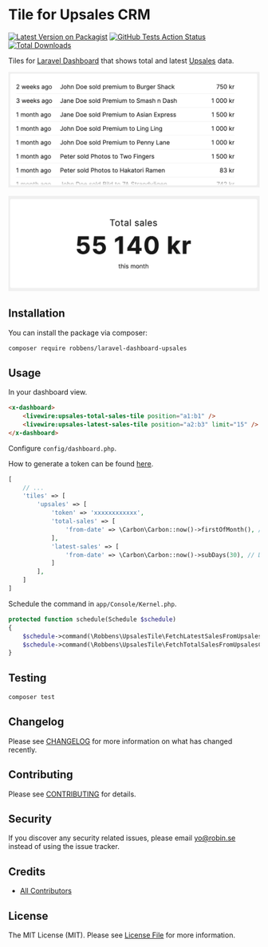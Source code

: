 # Tile for Upsales CRM

[![Latest Version on Packagist](https://img.shields.io/packagist/v/robbens/laravel-dashboard-upsales.svg?style=flat-square)](https://packagist.org/packages/robbens/laravel-dashboard-upsales)
[![GitHub Tests Action Status](https://img.shields.io/github/workflow/status/robbens/laravel-dashboard-upsales/run-tests?label=tests)](https://github.com/robbens/laravel-dashboard-upsales/actions?query=workflow%3Arun-tests+branch%3Amaster)
[![Total Downloads](https://img.shields.io/packagist/dt/robbens/laravel-dashboard-upsales.svg?style=flat-square)](https://packagist.org/packages/robbens/laravel-dashboard-upsales)

Tiles for [Laravel Dashboard](https://docs.spatie.be/laravel-dashboard) that shows total and latest [Upsales](https://www.upsales.com/) data.

![img](docs/latest-sales.png)

![img](docs/total-sales.png)

## Installation

You can install the package via composer:

```bash
composer require robbens/laravel-dashboard-upsales
```

## Usage

In your dashboard view.

```html
<x-dashboard>
    <livewire:upsales-total-sales-tile position="a1:b1" />
    <livewire:upsales-latest-sales-tile position="a2:b3" limit="15" />
</x-dashboard>
```

Configure `config/dashboard.php`.

How to generate a token can be found [here](https://support.upsales.com/hc/en-us/articles/360010164973-Generating-an-API-Key).

```php
[
    // ...
    'tiles' => [
        'upsales' => [
            'token' => 'xxxxxxxxxxxx',
            'total-sales' => [
                'from-date' => \Carbon\Carbon::now()->firstOfMonth(), // Date in the past to fetch data from. Can be a Carbon instance or days as integer
            ],
            'latest-sales' => [
                'from-date' => \Carbon\Carbon::now()->subDays(30), // Date in the past to fetch data from. Can be a Carbon instance or days as integer
            ]
        ],
    ]   
]
```

Schedule the command in `app/Console/Kernel.php`.

```php
protected function schedule(Schedule $schedule)
{
    $schedule->command(\Robbens\UpsalesTile\FetchLatestSalesFromUpsalesCommand::class)->everyMinute();
    $schedule->command(\Robbens\UpsalesTile\FetchTotalSalesFromUpsalesCommand::class)->everyMinute();
}
```

## Testing

``` bash
composer test
```

## Changelog

Please see [CHANGELOG](CHANGELOG.md) for more information on what has changed recently.

## Contributing

Please see [CONTRIBUTING](CONTRIBUTING.md) for details.

## Security

If you discover any security related issues, please email yo@robin.se instead of using the issue tracker.

## Credits

- [All Contributors](../../contributors)

## License

The MIT License (MIT). Please see [License File](LICENSE.md) for more information.

